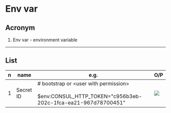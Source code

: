 # Env var

## Acronym
1. Env var - environment variable

---

## List
|n|name|e.g.|O/P|
|-|----|----|---|
|1|Secret ID| # bootstrap or \<user with permission\> <br/><br/> $env:CONSUL_HTTP_TOKEN="c956b3eb-202c-1fca-ea21-967d78700451"|[<img src="https://i.imgur.com/QzRGTYO.png">](https://i.imgur.com/QzRGTYO.png)|
